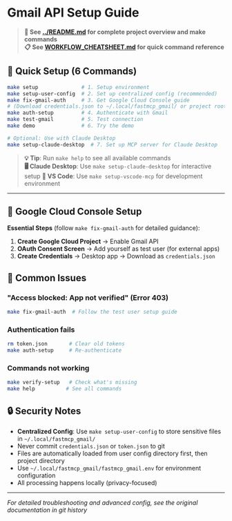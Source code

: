 # Gmail API Setup Guide

> **📖 See [../README.md](../README.md) for complete project overview and make commands**  
> **📋 See [WORKFLOW_CHEATSHEET.md](WORKFLOW_CHEATSHEET.md) for quick command reference**

## 🚀 Quick Setup (6 Commands)

```bash
make setup              # 1. Setup environment
make setup-user-config  # 2. Set up centralized config (recommended)
make fix-gmail-auth     # 3. Get Google Cloud Console guide  
# (Download credentials.json to ~/.local/fastmcp_gmail/ or project root)
make auth-setup         # 4. Authenticate with Gmail
make test-gmail         # 5. Test connection
make demo               # 6. Try the demo

# Optional: Use with Claude Desktop
make setup-claude-desktop  # 7. Set up MCP server for Claude Desktop
```

> **💡 Tip**: Run `make help` to see all available commands  
> **🖥️ Claude Desktop**: Use `make setup-claude-desktop` for interactive setup
> **🔧 VS Code**: Use `make setup-vscode-mcp` for development environment

---

## 🔧 Google Cloud Console Setup

**Essential Steps** (follow `make fix-gmail-auth` for detailed guidance):

1. **Create Google Cloud Project** → Enable Gmail API
2. **OAuth Consent Screen** → Add yourself as test user (for external apps)
3. **Create Credentials** → Desktop app → Download as `credentials.json`

## 🚨 Common Issues

### "Access blocked: App not verified" (Error 403)
```bash
make fix-gmail-auth  # Follow the test user setup guide
```

### Authentication fails
```bash
rm token.json       # Clear old tokens
make auth-setup     # Re-authenticate
```

### Commands not working
```bash
make verify-setup   # Check what's missing
make help          # See all commands
```

## 🔒 Security Notes

- **Centralized Config**: Use `make setup-user-config` to store sensitive files in `~/.local/fastmcp_gmail/`
- Never commit `credentials.json` or `token.json` to git
- Files are automatically loaded from user config directory first, then project directory
- Use `~/.local/fastmcp_gmail/fastmcp_gmail.env` for environment configuration
- All processing happens locally (privacy-focused)

---
*For detailed troubleshooting and advanced config, see the original documentation in git history*
